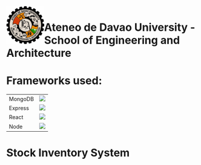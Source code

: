 <img align="left" src="addu-sea-logo.jpg" style="text-align: center;" height="100px" width="100px">

# Ateneo de Davao University - School of Engineering and Architecture

# Frameworks used:
<table>
    <tr>
        <td>MongoDB</td>
        <td style="text-align:center"><img src="https://encrypted-tbn0.gstatic.com/images?q=tbn:ANd9GcRy1E249a95askTT01RMD4JQpG2MiG6MKKZ_Ey3746E&s" width="100px"></td>
    </tr>
    <tr>
        <td>Express</td>
        <td style="text-align:center"><img src="https://w7.pngwing.com/pngs/925/447/png-transparent-express-js-node-js-javascript-mongodb-node-js-text-trademark-logo.png" width="100px"></td>
    </tr>
    <tr>
        <td>React</td>
        <td style="text-align:center"><img src="https://upload.wikimedia.org/wikipedia/commons/thumb/a/a7/React-icon.svg/2300px-React-icon.svg.png" width="100px"></td>
    </tr>
    <tr>
        <td>Node</td>
        <td style="text-align:center"><img src="https://www.javatpoint.com/js/nodejs/images/node-js-tutorial.png" width="100px"></td>
    </tr>
</table>

# Stock Inventory System
